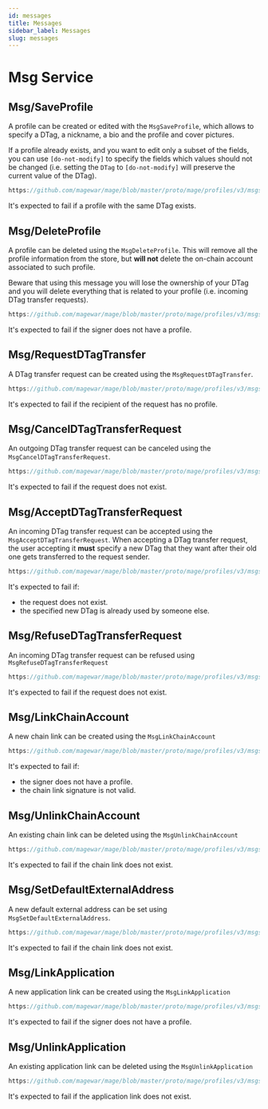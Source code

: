 ```yaml
---
id: messages
title: Messages
sidebar_label: Messages
slug: messages
---
```


# Msg Service

## Msg/SaveProfile
A profile can be created or edited with the `MsgSaveProfile`, which allows to specify a DTag, a nickname, a bio and the profile and cover pictures. 

If a profile already exists, and you want to edit only a subset of the fields, you can use `[do-not-modify]` to specify the fields which values should not be changed (i.e. setting the `DTag` to `[do-not-modify]` will preserve the current value of the DTag).

```js reference
https://github.com/magewar/mage/blob/master/proto/mage/profiles/v3/msgs_profile.proto#L12-L32
```

It's expected to fail if a profile with the same DTag exists.

## Msg/DeleteProfile
A profile can be deleted using the `MsgDeleteProfile`. This will remove all the profile information from the store, but **will not** delete the on-chain account associated to such profile. 

Beware that using this message you will lose the ownership of your DTag and you will delete everything that is related to your profile (i.e. incoming DTag transfer requests). 

```js reference
https://github.com/magewar/mage/blob/master/proto/mage/profiles/v3/msgs_profile.proto#L39-L45
```

It's expected to fail if the signer does not have a profile. 

## Msg/RequestDTagTransfer
A DTag transfer request can be created using the `MsgRequestDTagTransfer`. 

```js reference
https://github.com/magewar/mage/blob/master/proto/mage/profiles/v3/msgs_dtag_requests.proto#L12-L25
```

It's expected to fail if the recipient of the request has no profile.

## Msg/CancelDTagTransferRequest
An outgoing DTag transfer request can be canceled using the `MsgCancelDTagTransferRequest`. 

```js reference
https://github.com/magewar/mage/blob/master/proto/mage/profiles/v3/msgs_dtag_requests.proto#L33-L44
```

It's expected to fail if the request does not exist.

## Msg/AcceptDTagTransferRequest
An incoming DTag transfer request can be accepted using the `MsgAcceptDTagTransferRequest`. When accepting a DTag transfer request, the user accepting it **must** specify a new DTag that they want after their old one gets transferred to the request sender.

```js reference
https://github.com/magewar/mage/blob/master/proto/mage/profiles/v3/msgs_dtag_requests.proto#L52-L70
```

It's expected to fail if:
* the request does not exist.
* the specified new DTag is already used by someone else.

## Msg/RefuseDTagTransferRequest
An incoming DTag transfer request can be refused using `MsgRefuseDTagTransferRequest`

```js reference
https://github.com/magewar/mage/blob/master/proto/mage/profiles/v3/msgs_dtag_requests.proto#L78-L89
```

It's expected to fail if the request does not exist.

## Msg/LinkChainAccount
A new chain link can be created using the `MsgLinkChainAccount`

```js reference
https://github.com/magewar/mage/blob/master/proto/mage/profiles/v3/msgs_chain_links.proto#L11-L35
```

It's expected to fail if:
* the signer does not have a profile.
* the chain link signature is not valid.

## Msg/UnlinkChainAccount
An existing chain link can be deleted using the `MsgUnlinkChainAccount`

```js reference
https://github.com/magewar/mage/blob/master/proto/mage/profiles/v3/msgs_chain_links.proto#L42-L54
```

It's expected to fail if the chain link does not exist.

## Msg/SetDefaultExternalAddress
A new default external address can be set using `MsgSetDefaultExternalAddress`.

```js reference
https://github.com/magewar/mage/blob/master/proto/mage/profiles/v3/msgs_chain_links.proto#L63-L72
```

It's expected to fail if the chain link does not exist.

## Msg/LinkApplication
A new application link can be created using the `MsgLinkApplication`

```js reference
https://github.com/magewar/mage/blob/master/proto/mage/profiles/v3/msgs_app_links.proto#L11-L48
```

It's expected to fail if the signer does not have a profile.

## Msg/UnlinkApplication
An existing application link can be deleted using the `MsgUnlinkApplication`

```js reference
https://github.com/magewar/mage/blob/master/proto/mage/profiles/v3/msgs_app_links.proto#L56-L71
```

It's expected to fail if the application link does not exist.
